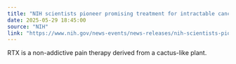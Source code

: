```yaml
---
title: "NIH scientists pioneer promising treatment for intractable cancer pain"
date: 2025-05-29 18:45:00
source: "NIH"
link: "https://www.nih.gov/news-events/news-releases/nih-scientists-pioneer-promising-treatment-intractable-cancer-pain"
---
```


RTX is a non-addictive pain therapy derived from a cactus-like plant. </p>